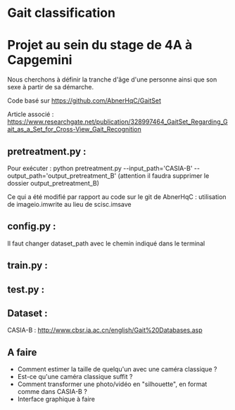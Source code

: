 # Gait classification
# Projet au sein du stage de 4A à Capgemini

Nous cherchons à définir la tranche d'âge d'une personne ainsi que son sexe à partir de sa démarche.

Code basé sur https://github.com/AbnerHqC/GaitSet 

Article associé : https://www.researchgate.net/publication/328997464_GaitSet_Regarding_Gait_as_a_Set_for_Cross-View_Gait_Recognition

## pretreatment.py : 
Pour exécuter : 
python pretreatment.py --input_path='CASIA-B' --output_path='output_pretreatment_B'
(attention il faudra supprimer le dossier output_pretreatment_B)

Ce qui a été modifié par rapport au code sur le git de AbnerHqC : 
utilisation de imageio.imwrite au lieu de scisc.imsave 

## config.py : 
Il faut changer dataset_path avec le chemin indiqué dans le terminal


## train.py : 

## test.py : 



## Dataset : 
CASIA-B : http://www.cbsr.ia.ac.cn/english/Gait%20Databases.asp

## A faire
- Comment estimer la taille de quelqu'un avec une caméra classique ? 
- Est-ce qu'une caméra classique suffit ? 
- Comment transformer une photo/vidéo en "silhouette", en format comme dans CASIA-B ?
- Interface graphique à faire 
